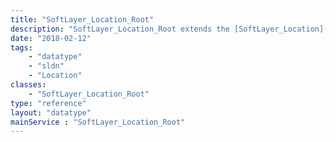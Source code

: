 ```yaml
---
title: "SoftLayer_Location_Root"
description: "SoftLayer_Location_Root extends the [SoftLayer_Location](/reference/datatypes/SoftLayer_Location) data type to include root-specific properties. "
date: "2018-02-12"
tags:
    - "datatype"
    - "sldn"
    - "Location"
classes:
    - "SoftLayer_Location_Root"
type: "reference"
layout: "datatype"
mainService : "SoftLayer_Location_Root"
---
```

